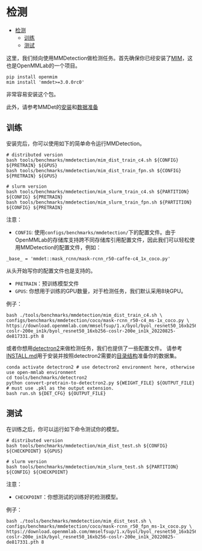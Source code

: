 # 检测

- [检测](#detection)
  - [训练](#train)
  - [测试](#test)

这里，我们倾向使用MMDetection做检测任务。首先确保你已经安装了[MIM](https://github.com/open-mmlab/mim)，这也是OpenMMLab的一个项目。

```shell
pip install openmim
mim install 'mmdet>=3.0.0rc0'
```

非常容易安装这个包。

此外，请参考MMDet的[安装](https://mmdetection.readthedocs.io/en/dev-3.x/get_started.html)和[数据准备](https://mmdetection.readthedocs.io/en/dev-3.x/user_guides/dataset_prepare.html)

## 训练

安装完后，你可以使用如下的简单命令运行MMDetection。

```shell
# distributed version
bash tools/benchmarks/mmdetection/mim_dist_train_c4.sh ${CONFIG} ${PRETRAIN} ${GPUS}
bash tools/benchmarks/mmdetection/mim_dist_train_fpn.sh ${CONFIG} ${PRETRAIN} ${GPUS}

# slurm version
bash tools/benchmarks/mmdetection/mim_slurm_train_c4.sh ${PARTITION} ${CONFIG} ${PRETRAIN}
bash tools/benchmarks/mmdetection/mim_slurm_train_fpn.sh ${PARTITION} ${CONFIG} ${PRETRAIN}
```

注意：

- `CONFIG`: 使用`configs/benchmarks/mmdetection/`下的配置文件。由于OpenMMLab的存储库支持跨不同存储库引用配置文件，因此我们可以轻松使用MMDetection的配置文件，例如：

```shell
_base_ = 'mmdet::mask_rcnn/mask-rcnn_r50-caffe-c4_1x_coco.py'
```

从头开始写你的配置文件也是支持的。

- `PRETRAIN`：预训练模型文件
- `GPUS`: 你想用于训练的GPU数量，对于检测任务，我们默认采用8块GPU。

例子：

```shell
bash ./tools/benchmarks/mmdetection/mim_dist_train_c4.sh \
configs/benchmarks/mmdetection/coco/mask-rcnn_r50-c4_ms-1x_coco.py \
https://download.openmmlab.com/mmselfsup/1.x/byol/byol_resnet50_16xb256-coslr-200e_in1k/byol_resnet50_16xb256-coslr-200e_in1k_20220825-de817331.pth 8
```

或者你想用[detectron2](https://github.com/facebookresearch/detectron2)来做检测任务，我们也提供了一些配置文件。
请参考[INSTALL.md](https://github.com/facebookresearch/detectron2/blob/main/INSTALL.md)用于安装并按照detectron2需要的[目录结构](https://github.com/facebookresearch/detectron2/tree/main/datasets)准备你的数据集。

```shell
conda activate detectron2 # use detectron2 environment here, otherwise use open-mmlab environment
cd tools/benchmarks/detectron2
python convert-pretrain-to-detectron2.py ${WEIGHT_FILE} ${OUTPUT_FILE} # must use .pkl as the output extension.
bash run.sh ${DET_CFG} ${OUTPUT_FILE}
```

## 测试

在训练之后，你可以运行如下命令测试你的模型。

```shell
# distributed version
bash tools/benchmarks/mmdetection/mim_dist_test.sh ${CONFIG} ${CHECKPOINT} ${GPUS}

# slurm version
bash tools/benchmarks/mmdetection/mim_slurm_test.sh ${PARTITION} ${CONFIG} ${CHECKPOINT}
```

注意：

- `CHECKPOINT`：你想测试的训练好的检测模型。

例子：

```shell
bash ./tools/benchmarks/mmdetection/mim_dist_test.sh \
configs/benchmarks/mmdetection/coco/mask-rcnn_r50_fpn_ms-1x_coco.py \
https://download.openmmlab.com/mmselfsup/1.x/byol/byol_resnet50_16xb256-coslr-200e_in1k/byol_resnet50_16xb256-coslr-200e_in1k_20220825-de817331.pth 8
```
